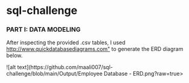 # sql-challenge

<h3>PART I: DATA MODELING</h3>
<p>After inspecting the provided .csv tables, I used <a href="http://www.quickdatabasediagrams.com" target="_blank">http://www.quickdatabasediagrams.com"</a> to generate the ERD diagram below.</p>
![alt text](https://github.com/maali007/sql-challenge/blob/main/Output/Employee Database - ERD.png?raw=true>
  
